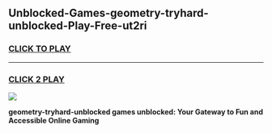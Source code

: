 
## Unblocked-Games-geometry-tryhard-unblocked-Play-Free-ut2ri
<h3>
<a href="https://premium76.site?title=geometry-tryhard-unblocked&ref=23A">CLICK TO PLAY</a></h3>
<hr>

<h3>
<a href="https://premium76.site?title=geometry-tryhard-unblocked&ref=23A">CLICK 2 PLAY</a>
  
</h3>

<a href="https://premium76.site?title=geometry-tryhard-unblocked&ref=23A"><img src="https://clearcache.store/games.png"></a>


**geometry-tryhard-unblocked games unblocked: Your Gateway to Fun and Accessible Online Gaming**
